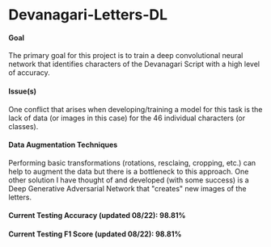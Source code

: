 # Devanagari-Letters-DL

#### Goal
The primary goal for this project is to train a deep convolutional neural network that identifies characters of the Devanagari Script with a high level of accuracy.

#### Issue(s)
One conflict that arises when developing/training a model for this task is the lack of data (or images in this case) for the 46 individual characters (or classes). 

#### Data Augmentation Techniques
Performing basic transformations (rotations, resclaing, cropping, etc.) can help to augment the data but there is a bottleneck to this approach. 
One other solution I have thought of and developed (with some success) is a Deep Generative Adversarial Network that "creates" new images of the letters. 

#### Current Testing Accuracy (updated 08/22): 98.81%
#### Current Testing F1 Score (updated 08/22): 98.81%
